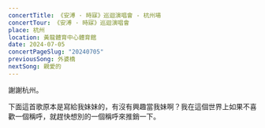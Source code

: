 ```yaml
---
concertTitle: 《安溥 · 時寐》巡迴演唱會 - 杭州場
concertTour: 《安溥 · 時寐》巡迴演唱會
place: 杭州
location: 黃龍體育中心體育館
date: 2024-07-05
concertPageSlug: "20240705"
previousSong: 外婆橋
nextSong: 親愛的
---
```

謝謝杭州。

下面這首歌原本是寫給我妹妹的，有沒有興趣當我妹啊？我在這個世界上如果不喜歡一個稱呼，就趕快想別的一個稱呼來推銷一下。